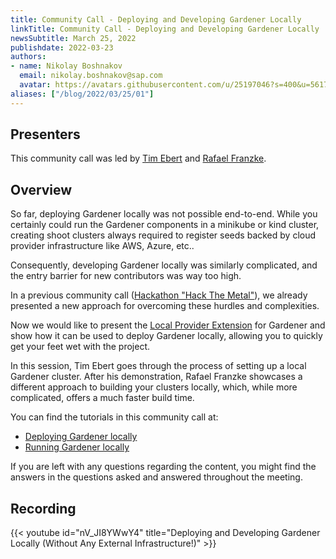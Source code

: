 ```yaml
---
title: Community Call - Deploying and Developing Gardener Locally
linkTitle: Community Call - Deploying and Developing Gardener Locally
newsSubtitle: March 25, 2022
publishdate: 2022-03-23
authors:
- name: Nikolay Boshnakov
  email: nikolay.boshnakov@sap.com
  avatar: https://avatars.githubusercontent.com/u/25197046?s=400&u=56175926393a77892662001f0dca5a439d1e771f&v=4
aliases: ["/blog/2022/03/25/01"]
---
```


## Presenters

This community call was led by [Tim Ebert](https://github.com/timebertt) and [Rafael Franzke](https://github.com/rfranzke).

## Overview

So far, deploying Gardener locally was not possible end-to-end. While you certainly could run the Gardener components in a minikube or kind cluster, creating shoot clusters always required to register seeds backed by cloud provider infrastructure like AWS, Azure, etc..

Consequently, developing Gardener locally was similarly complicated, and the entry barrier for new contributors was way too high.

In a previous community call ([Hackathon "Hack The Metal"](https://www.youtube.com/watch?v=ZPAisXqjoTI&ab_channel=GardenerProject)), we already presented a new approach for overcoming these hurdles and complexities.

Now we would like to present the [Local Provider Extension](https://github.com/gardener/gardener/blob/master/docs/extensions/provider-local.md) for Gardener and show how it can be used to deploy Gardener locally, allowing you to quickly get your feet wet with the project. 

In this session, Tim Ebert goes through the process of setting up a local Gardener cluster. After his demonstration, Rafael Franzke showcases a different approach to building your clusters locally, which, while more complicated, offers a much faster build time. 

You can find the tutorials in this community call at:
* [Deploying Gardener locally](https://github.com/gardener/gardener/blob/master/docs/deployment/getting_started_locally.md)
* [Running Gardener locally](https://github.com/gardener/gardener/blob/master/docs/development/getting_started_locally.md)

If you are left with any questions regarding the content, you might find the answers in the questions asked and answered throughout the meeting.

## Recording

{{< youtube id="nV_JI8YWwY4" title="Deploying and Developing Gardener Locally (Without Any External Infrastructure!)" >}}
